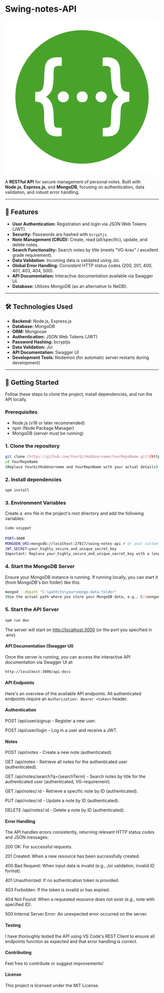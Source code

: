 # Swing-notes-API

![Swagger Logo (placeholder)](./img/swagger-seeklogo.png)

A **RESTful API** for secure management of personal notes. Built with **Node.js**, **Express.js**, and **MongoDB**, focusing on authentication, data validation, and robust error handling.

---

## 🌟 Features

* **User Authentication:** Registration and login via JSON Web Tokens (JWT).
* **Security:** Passwords are hashed with `bcryptjs`.
* **Note Management (CRUD):** Create, read (all/specific), update, and delete notes.
* **Search Functionality:** Search notes by title (meets "VG-krav" / excellent grade requirement).
* **Data Validation:** Incoming data is validated using Joi.
* **Global Error Handling:** Consistent HTTP status codes (200, 201, 400, 401, 403, 404, 500).
* **API Documentation:** Interactive documentation available via Swagger UI.
* **Database:** Utilizes MongoDB (as an alternative to NeDB).

---

## 🛠️ **Technologies Used**

* **Backend:** Node.js, Express.js
* **Database:** MongoDB
* **ORM:** Mongoose
* **Authentication:** JSON Web Tokens (JWT)
* **Password Hashing:** bcryptjs
* **Data Validation:** Joi
* **API Documentation:** Swagger UI
* **Development Tools:** Nodemon (for automatic server restarts during development)

---

## 🚀 **Getting Started**

Follow these steps to clone the project, install dependencies, and run the API locally.

### Prerequisites

* Node.js (v18 or later recommended)
* npm (Node Package Manager)
* MongoDB (server must be running)

### 1. Clone the repository

```bash
git clone [https://github.com/YourGitHubUsername/YourRepoName.git](https://github.com/YourGitHubUsername/YourRepoName.git)
cd YourRepoName
(Replace YourGitHubUsername and YourRepoName with your actual details)
```

### 2. Install dependencies

```bash
npm install
```

### 3. Environment Variables

Create a .env file in the project's root directory and add the following variables:

```bash
Code snippet

PORT=3000
MONGODB_URI=mongodb://localhost:27017/swing-notes-api # Or your custom URI
JWT_SECRET=your_highly_secure_and_unique_secret_key
Important: Replace your_highly_secure_and_unique_secret_key with a long, random string.
```

### 4. Start the MongoDB Server

Ensure your MongoDB instance is running. If running locally, you can start it (from MongoDB's bin folder) like this:

```bash
mongod --dbpath "C:\path\to\your\mongo-data-folder"
(Use the actual path where you store your MongoDB data, e.g., C:\mongodb-data)
```

### 5. Start the API Server

```bash
npm run dev
```

The server will start on [http://localhost:3000](http://localhost:3000) (or the port you specified in .env).

#### API Documentation (Swagger UI)

Once the server is running, you can access the interactive API documentation via Swagger UI at:

```bash
http://localhost:3000/api-docs
```

#### API Endpoints

Here's an overview of the available API endpoints. All authenticated endpoints require an `Authorization: Bearer <token>` header.

#### Authentication

POST /api/user/signup - Register a new user.

POST /api/user/login - Log in a user and receive a JWT.

#### Notes

POST /api/notes - Create a new note (authenticated).

GET /api/notes - Retrieve all notes for the authenticated user (authenticated).

GET /api/notes/search?q={searchTerm} - Search notes by title for the authenticated user (authenticated, VG-requirement).

GET /api/notes/:id - Retrieve a specific note by ID (authenticated).

PUT /api/notes/:id - Update a note by ID (authenticated).

DELETE /api/notes/:id - Delete a note by ID (authenticated).

#### Error Handling

The API handles errors consistently, returning relevant HTTP status codes and JSON messages:

200 OK: For successful requests.

201 Created: When a new resource has been successfully created.

400 Bad Request: When input data is invalid (e.g., Joi validation, invalid ID format).

401 Unauthorized: If no authentication token is provided.

403 Forbidden: If the token is invalid or has expired.

404 Not Found: When a requested resource does not exist (e.g., note with specified ID).

500 Internal Server Error: An unexpected error occurred on the server.

#### Testing

I have thoroughly tested the API using VS Code's REST Client to ensure all endpoints function as expected and that error handling is correct.

#### Contributing

Feel free to contribute or suggest improvements!

#### License

This project is licensed under the MIT License.
